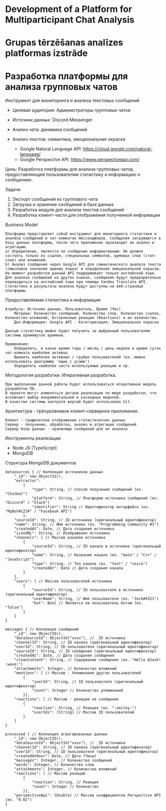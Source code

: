 # Development of a Platform for Multiparticipant Chat Analysis	
# Grupas tērzēšanas analīzes platformas izstrāde  
# Разработка платформы для анализа групповых чатов  

Инструмент для мониторинга и анализа текстовых сообщений
* Целевая аудитория: Администраторы групповых чатов  
  
* Источник данных: Discord Messenger
* Анализ чата: динамика сообщений
* Анализ текстов: семантика, эмоциональная окраска
  * Google Natural Language API: https://cloud.google.com/natural-language/
  * Google Perspective API: https://www.perspectiveapi.com/
  
Цель: Разработка платформы для анализа групповых чатов, предоставляющей пользователям статистику и информацию о сообщениях.  
  
Задачи  
1. Экспорт сообщений из группового чата  
2. Загрузка и хранение сообщений в базе данных  
3. Разработка модуля для анализа текстов сообщений  
4. Разработка клиент-части для отображения полученной информации  


Business Model
```
Платформа представляет собой инструмент для мониторинга статистики и анализа сообщений в чат-комнатах мессенджеров. Сообщения загружаются в базу данных платформы, после чего приложение производит их анализ и агрегацию.
a) Определение, является ли сообщение информативным: Не должно состоять только из ссылки, специальных символов, шумовых слов (стоп-слов) или вложений.
b) Анализ сообщения через Google API для семантического анализа текста (смысловое значение единиц языка) и определения эмоциональной окраски. На момент разработки данный API поддерживает только английский язык. Для анализа сообщений на других языках, сообщения будут предварительно переводиться на английский язык при помощи Yandex Translate API.
Статистика и результаты анализа будут доступны на веб-странице платформы.

```

Предоставляемая статистика и информация
```
Атрибуты: Источник данных, Пользователь, Время (Час)
    Метрики: Количество сообщений, Количество слов, Количество ссылок, Количество вложений, Оставленные реакции (Reactions) и их количество.
    Доп.Информация: Google API - Категоризация, Эмоциональная окраска

Данную статистику можно будет получить за выбранный пользователем системы промежуток времени.

Применение:
    Определить, в какое время года / месяц / день недели и время суток чат-комната наиболее активна
    Выявить наиболее активных / грубых пользователей (ex. можно использовать диаграмму 'ящик с усами')
    Определить наиболее часто используемые реакции и пр.
```

Методология разработки: Итеративная разработка.
```
При выполнении данной работы будет использоваться итеративная модель разработки ПО.
В проекте могут изменяться детали реализации по мере разработки, что исключает выбор инкрементальной и каскадных моделей.
В качестве системы контроля версий будет использован Git.
```

Архитектура - трёхуровневое клиент-серверное приложение.
```
Клиент - графическое отображение статистических данных
Сервер - получение, обработка, анализ и агрегация сообщений
Сервер базы данных - хранилище сообщений для их анализа
```

Инструменты реализации  
* Node JS (TypeScript)
* MongoDB
  
Структура MongoDB документов
```
datasources { // Коллекция источников данных
    "_id": new ObjectId(),
    "extractor":
        {
            "type": String, // Способ получения сообщений (ex. "Chatbot")
            "platform": String, // Платформа источника сообщений (ex. "Discord" / "Slack")
            "identifier": String // Идентификатор интерфейса (ex. "MyBot#1234" / "Facebook API")
        },
    "sourceId": String, // ID источника (оригинальный идентификатор)
    "name": String, // Имя источника (ex. "Programming Community #1")
    "createdAt": Date, // Дата создания источника
    "iconURL": String, // Изображение источника
    "channels": [ // Массив каналов источника
        {
            "sourceId": String, // ID канала в источнике (оригинальный идентификатор)
            "name": String, // Название канала (ex. "main" / "C++" / "JavaScript")
            "type": String, // Тип канала (ex. "text" / "voice")
            "createdAt": Date // Дата создания канала
        }
    ],
    "users": [ // Массив пользователей источника
        {
            "sourceId": String, // ID пользователя в источнике (оригинальный идентификатор)
            "userName": String, // Имя пользователя (ex. "Jack#4321")
            "bot": Bool // Является ли пользователь ботом (ex. "false")
        }
    ]
}

messages { // Коллекция сообщений
    "_id": new ObjectID(),
    "dataSourceId": ObjectId("xxxx"), // _ID источника
    "channelId": String, // ID канала (оригинальный идентификатор)
    "userId": String, // ID пользователя (оригинальный идентификатор)
    "sourceId": String, // ID сообщения (оригинальный идентификатор)
    "createdAt": Date, // Дата создания сообщения
    "cleanContent": String, // Содержание сообщения (ex. "Hello @Jack! :wave:")
    "attachments": Integer, // Количество вложений
    "mentions": [ // Массив - Упоминания других пользователей
        {
            "userId": String, // ID пользователя (оригинальный идентификатор)
            "count": Integer // Количество упоминаний
        }],
    "reactions": [ // Массив - реакции на сообщение
        {
            "reaction": String, // Реакция (ex. ":smiley:")
            "userIds": [String] // Массив ID пользователей
        }
    ]
}

processed { // Коллекция агрегированных данных
    "_id": new ObjectID(),
    "dataSourceId": ObjectId("xxxx"), // _ID источника
    "channelId": String, // ID канала (оригинальный идентификатор)
    "userId": String, // ID пользователя (оригинальный идентификатор)
    "createdAtHour": Date, // Дата (Часы)
    "messages": Integer, // Количество сообщений
    "words": Integer, // Количество слов
    "attachments": Integer, // Количество вложений
    "reactions": [ // Массив реакций
        {
            "reaction": String, // Реакция
            "count": Integer // Количество
        }],
    "perspectiveApi": [Double] // Массив коэффициентов Perspective API (ex. "0.02")
}
```
